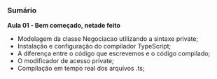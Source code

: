 ### Sumário

**Aula 01 - Bem começado, netade feito**

- Modelagem da classe Negociacao utilizando a sintaxe private;
- Instalação e configuração do compilador TypeScript;
- A diferença entre o código que escrevemos e o código compilado;
- O modificador de acesso private;
- Compilação em tempo real dos arquivos .ts;
